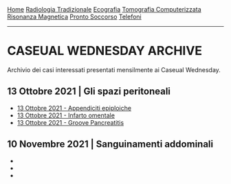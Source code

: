<div class="topnav">
  <a href="index.html">Home</a>
  <a href="radiologia_tradizionale.html">Radiologia Tradizionale</a>
  <a href="ecografia.html">Ecografia</a>
  <a href="tomografia_computerizzata.html">Tomografia Computerizzata</a>
  <a href="risonanza_magnetica.html">Risonanza Magnetica</a>
  <a href="pronto_soccorso.html">Pronto Soccorso</a>
  <a href="contatti.html">Telefoni</a>
</div>

---

# CASEUAL WEDNESDAY ARCHIVE
Archivio dei casi interessati presentati mensilmente ai Caseual Wednesday.

## 13 Ottobre 2021 | Gli spazi peritoneali

- [13 Ottobre 2021 - Appendiciti epiploiche]()
- [13 Ottobre 2021 - Infarto omentale]()
- [13 Ottobre 2021 - Groove Pancreatitis](caseual%20wednesdays/2021-10-13/groove_pancreatitis.html)


## 10 Novembre 2021 | Sanguinamenti addominali

- []()
- []()
- []()